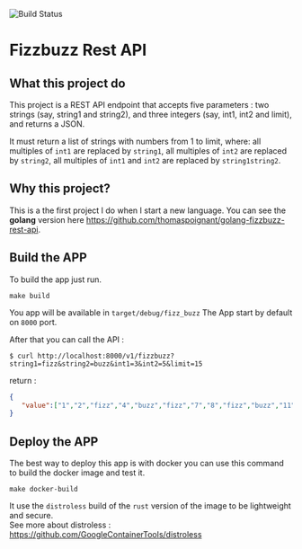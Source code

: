 ![Build Status](https://travis-ci.com/thomaspoignant/fizz_buzz-rust.svg?branch=master) 

# Fizzbuzz Rest API

## What this project do
This project is a REST API endpoint that accepts five parameters : two strings (say, string1 and string2), and three integers (say, int1, int2 and limit), and returns a JSON.

It must return a list of strings with numbers from 1 to limit, where:
all multiples of `int1` are replaced by `string1`,
all multiples of `int2` are replaced by `string2`,
all multiples of `int1` and `int2` are replaced by `string1string2`.

## Why this project?
This is a the first project I do when I start a new language. 
You can see the **golang** version here https://github.com/thomaspoignant/golang-fizzbuzz-rest-api. 

## Build the APP
To build the app just run.

```shell
make build
```
You app will be available in `target/debug/fizz_buzz`
The App start by default on `8000` port.

After that you can call the API : 
```shell 
$ curl http://localhost:8000/v1/fizzbuzz?string1=fizz&string2=buzz&int1=3&int2=5&limit=15
```
return :
```json
{
   "value":["1","2","fizz","4","buzz","fizz","7","8","fizz","buzz","11","fizz","13","14","fizzbuzz"]
}
```

## Deploy the APP
The best way to deploy this app is with docker you can use this command to build the docker image and test it.
```shell
make docker-build
```
It use the ```distroless``` build of the ```rust``` version of the image to be lightweight and secure.  
See more about distroless : https://github.com/GoogleContainerTools/distroless
